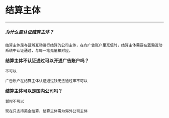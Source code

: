 # 结算主体

---

##### **为什么要认证结算主体？**

```
结算主体是与蓝瀚互动进行结算的公司主体，在向广告账户里充值时，结算主体需要在蓝瀚互动系统中认证通过，与每一笔充值相对应。
```

**结算主体不认证通过可以开通广告账户吗？**

```
不可以

广告账户在结算主体认证通过钱无法通过审不可以
```

**结算主体可以是国内公司吗？**

```
暂时不可以

现在只支持美金结算，结算主体需为海外公司主体
```



